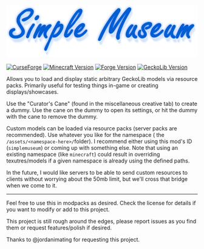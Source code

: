 ![Simple Museum](./src/main/resources/simplemuseum.png)

[![CurseForge](https://img.shields.io/badge/CurseForge-1.2.2-E04E14?logo=CurseForge)](https://www.curseforge.com/minecraft/mc-mods/simple-museum) [![Minecraft Version](https://img.shields.io/badge/Minecraft-1.16.4-blue)](https://www.minecraft.net) [![Forge Version](https://img.shields.io/badge/Forge-35.1.36-blue)](https://files.minecraftforge.net) [![GeckoLib Version](https://img.shields.io/badge/GeckoLib-3.0.1-blue)](https://www.curseforge.com/minecraft/mc-mods/geckolib)

Allows you to load and display static arbitrary GeckoLib models via resource packs. Primarily useful for testing things
in-game or creating displays/showcases.

Use the "Curator's Cane" (found in the miscellaneous creative tab) to create a dummy. Use the cane on the dummy to open its settings, or hit the dummy with the cane to remove the dummy.

Custom models can be loaded via resource packs (server packs are recommended). Use whatever you like for the namespace (
the `/assets/<namespace-here>/`folder). I recommend either using this mod's ID (`simplemuseum`) or coming up with
something else. Note that using an existing namespace (like `minecraft`) could result in overriding texutres/models if a
given namespace is already using the defined paths.

In the future, I would like servers to be able to send custom resources to clients without worrying about the 50mb
limit, but we'll cross that bridge when we come to it.

---

Feel free to use this in modpacks as desired. Check the license for details if you want to modify or add to this
project.

This project is still rough around the edges, please report issues as you find them or request features/polish if
desired.

Thanks to @jordanimating for requesting this project.
